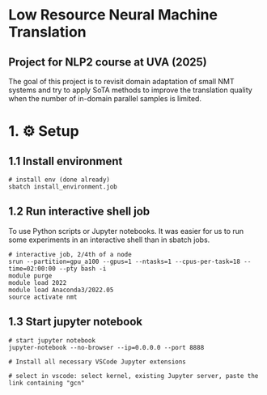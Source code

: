 # Low Resource Neural Machine Translation
## Project for NLP2 course at UVA (2025)

The goal of this project is to revisit domain adaptation of small NMT systems and try to apply SoTA methods to improve the translation quality when the number of in-domain parallel samples is limited.


# 1. ⚙️ Setup

## 1.1 Install environment

```
# install env (done already)
sbatch install_environment.job
```

## 1.2 Run interactive shell job
To use Python scripts or Jupyter notebooks. It was easier for us to run some experiments in an interactive shell than in sbatch jobs.

```
# interactive job, 2/4th of a node
srun --partition=gpu_a100 --gpus=1 --ntasks=1 --cpus-per-task=18 --time=02:00:00 --pty bash -i
module purge
module load 2022
module load Anaconda3/2022.05
source activate nmt
```

## 1.3 Start jupyter notebook

```
# start jupyter notebook
jupyter-notebook --no-browser --ip=0.0.0.0 --port 8888

# Install all necessary VSCode Jupyter extensions  

# select in vscode: select kernel, existing Jupyter server, paste the link containing "gcn"
```
